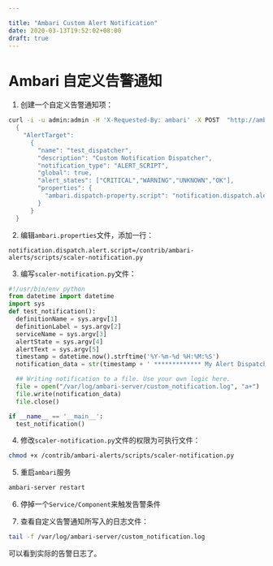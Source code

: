 ```yaml
---

title: "Ambari Custom Alert Notification"
date: 2020-03-13T19:52:02+08:00
draft: true
---
```


# Ambari 自定义告警通知

1. 创建一个自定义告警通知项：

```bash
curl -i -u admin:admin -H 'X-Requested-By: ambari' -X POST  "http://ambari-server:8080/api/v1/alert_targets"  -d '
  {
    "AlertTarget": 
      {
        "name": "test_dispatcher", 
        "description": "Custom Notification Dispatcher", 
        "notification_type": "ALERT_SCRIPT", 
        "global": true, 
        "alert_states": ["CRITICAL","WARNING","UNKNOWN","OK"], 
        "properties": { 
          "ambari.dispatch-property.script": "notification.dispatch.alert.script"
        }
      }
  }
```

2. 编辑``ambari.properties``文件，添加一行：

```properties
notification.dispatch.alert.script=/contrib/ambari-alerts/scripts/scaler-notification.py
```

3. 编写``scaler-notification.py``文件：

```python
#!/usr/bin/env python
from datetime import datetime
import sys
def test_notification():
  definitionName = sys.argv[1]
  definitionLabel = sys.argv[2]
  serviceName = sys.argv[3]
  alertState = sys.argv[4]
  alertText = sys.argv[5]
  timestamp = datetime.now().strftime('%Y-%m-%d %H:%M:%S')
  notification_data = str(timestamp + ' ************* My Alert Dispatcher Logic Here ************' + " -- " + definitionName + " -- " + definitionLabel + " -- " + serviceName + " -- " + alertState + " -- " + alertText + " -- ")

  ## Writing notification to a file. Use your own logic here.
  file = open("/var/log/ambari-server/custom_notification.log", "a+")
  file.write(notification_data)
  file.close()

if __name__ == '__main__':
  test_notification()
```

4. 修改``scaler-notification.py``文件的权限为可执行文件：

```bash
chmod +x /contrib/ambari-alerts/scripts/scaler-notification.py
```

5. 重启``ambari``服务

```bash
ambari-server restart
```

6. 停掉一个``Service/Component``来触发告警条件

6. 查看自定义告警通知所写入的日志文件：

```bash
tail -f /var/log/ambari-server/custom_notification.log
```

可以看到实际的告警日志了。

